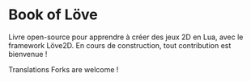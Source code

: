 Book of Löve
============

Livre open-source pour apprendre à créer des jeux 2D en Lua, avec le framework Löve2D.
En cours de construction, tout contribution est bienvenue !

Translations Forks are welcome !
